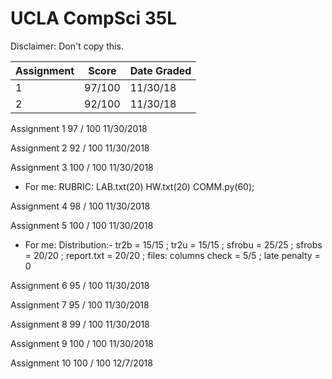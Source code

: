 # UCLA CompSci 35L

Disclaimer: Don't copy this.

| Assignment | Score | Date Graded |
| ------------- | ------------- | ------------- |
| 1 | 97/100 | 11/30/18
| 2 | 92/100 | 11/30/18
Assignment  1   97 / 100    11/30/2018

Assignment  2   92 / 100	  11/30/2018	 	 

Assignment  3   100 / 100	  11/30/2018

- For me: RUBRIC: LAB.txt(20) HW.txt(20) COMM.py(60);	 

Assignment  4   98 / 100	  11/30/2018	 	 

Assignment  5   100 / 100	  11/30/2018

- For me: Distribution:- tr2b = 15/15 ; tr2u = 15/15 ; sfrobu = 25/25 ; sfrobs = 20/20 ; report.txt = 20/20 ; files: columns check = 5/5 ; late penalty = 0	 

Assignment  6   95 / 100	  11/30/2018	 	 

Assignment  7   95 / 100	  11/30/2018	 	 

Assignment  8   99 / 100	  11/30/2018	 	 

Assignment  9   100 / 100	  11/30/2018	 	 

Assignment  10  100 / 100	  12/7/2018
